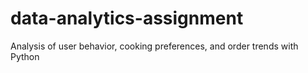 # data-analytics-assignment
Analysis of user behavior, cooking preferences, and order trends with Python
